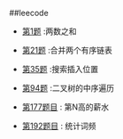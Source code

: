 ##leecode

- [第1题](./0001.md) :两数之和

- [第21题](./0021.md) :合并两个有序链表  


- [第35题](./0035.md) :搜索插入位置
  
- [第94题](./0094.md) :二叉树的中序遍历


- [第177题目](./0177.md) : 第N高的薪水

- [第192题目](./0192.md) : 统计词频